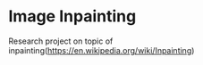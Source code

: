 # Image Inpainting
Research project on topic of inpainting(https://en.wikipedia.org/wiki/Inpainting)
